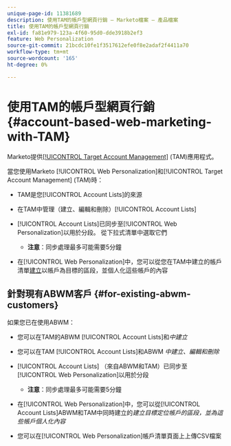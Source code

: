 ```yaml
---
unique-page-id: 11381689
description: 使用TAM的帳戶型網頁行銷 — Marketo檔案 — 產品檔案
title: 使用TAM的帳戶型網頁行銷
exl-id: fa81e979-123a-4f60-95d0-dde3918b2ef3
feature: Web Personalization
source-git-commit: 21bcdc10fe1f3517612efe0f8e2adaf2f4411a70
workflow-type: tm+mt
source-wordcount: '165'
ht-degree: 0%

---
```


# 使用TAM的帳戶型網頁行銷 {#account-based-web-marketing-with-TAM}

Marketo提供[[!UICONTROL Target Account Management]](/help/marketo/product-docs/target-account-management/setup-tam/target-account-management-overview.md) (TAM)應用程式。

當您使用Marketo [!UICONTROL Web Personalization]和[!UICONTROL Target Account Management] (TAM)時：

* TAM是您[!UICONTROL Account Lists]的來源
* 在TAM中管理（建立、編輯和刪除）[!UICONTROL Account Lists]
* [!UICONTROL Account Lists]已同步至[!UICONTROL Web Personalization]以用於分段。 從下拉式清單中選取它們

   * **注意**：同步處理最多可能需要5分鐘

* 在[!UICONTROL Web Personalization]中，您可以從您在TAM中建立的帳戶清單[建立](/help/marketo/product-docs/web-personalization/account-based-web-marketing/create-a-new-account-list.md)以帳戶為目標的區段，並個人化這些帳戶的內容

## 針對現有ABWM客戶 {#for-existing-abwm-customers}

如果您已在使用ABWM：

* 您可以在TAM的ABWM [!UICONTROL Account Lists]和&#x200B;_中建立_
* 您可以在TAM [!UICONTROL Account Lists]和ABWM _中建立、編輯和刪除_
* [!UICONTROL Account Lists] （來自ABWM和TAM）已同步至[!UICONTROL Web Personalization]以用於分段

   * **注意**：同步處理最多可能需要5分鐘

* 在[!UICONTROL Web Personalization]中，您可以從[!UICONTROL Account Lists]ABWM和TAM中同時建立的&#x200B;_建立目標定位帳戶的區段，並為這些帳戶個人化內容_
* 您可以在[!UICONTROL Web Personalization]帳戶清單頁面上上傳CSV檔案

